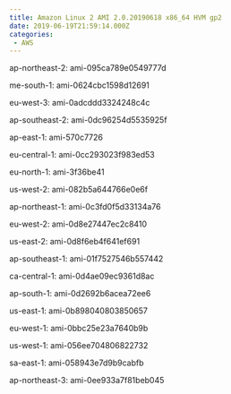 ```yaml
---
title: Amazon Linux 2 AMI 2.0.20190618 x86_64 HVM gp2
date: 2019-06-19T21:59:14.000Z
categories:
 - AWS
---
```


ap-northeast-2: ami-095ca789e0549777d

me-south-1: ami-0624cbc1598d12691

eu-west-3: ami-0adcddd3324248c4c

ap-southeast-2: ami-0dc96254d5535925f

ap-east-1: ami-570c7726

eu-central-1: ami-0cc293023f983ed53

eu-north-1: ami-3f36be41

us-west-2: ami-082b5a644766e0e6f

ap-northeast-1: ami-0c3fd0f5d33134a76

eu-west-2: ami-0d8e27447ec2c8410

us-east-2: ami-0d8f6eb4f641ef691

ap-southeast-1: ami-01f7527546b557442

ca-central-1: ami-0d4ae09ec9361d8ac

ap-south-1: ami-0d2692b6acea72ee6

us-east-1: ami-0b898040803850657

eu-west-1: ami-0bbc25e23a7640b9b

us-west-1: ami-056ee704806822732

sa-east-1: ami-058943e7d9b9cabfb

ap-northeast-3: ami-0ee933a7f81beb045

